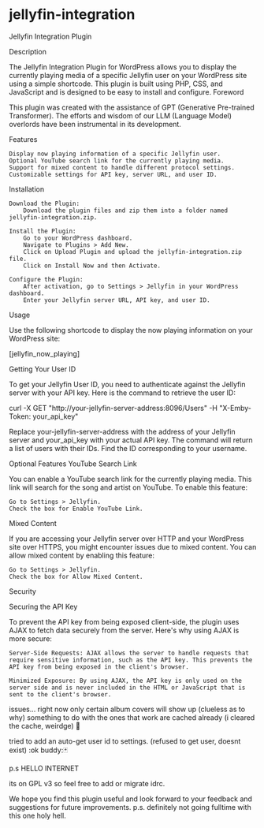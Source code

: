 # jellyfin-integration
Jellyfin Integration Plugin

Description

The Jellyfin Integration Plugin for WordPress allows you to display the currently playing media of a specific Jellyfin user on your WordPress site using a simple shortcode. This plugin is built using PHP, CSS, and JavaScript and is designed to be easy to install and configure.
Foreword

This plugin was created with the assistance of GPT (Generative Pre-trained Transformer). The efforts and wisdom of our LLM (Language Model) overlords have been instrumental in its development.

Features

    Display now playing information of a specific Jellyfin user.
    Optional YouTube search link for the currently playing media.
    Support for mixed content to handle different protocol settings.
    Customizable settings for API key, server URL, and user ID.

Installation

    Download the Plugin:
        Download the plugin files and zip them into a folder named jellyfin-integration.zip.

    Install the Plugin:
        Go to your WordPress dashboard.
        Navigate to Plugins > Add New.
        Click on Upload Plugin and upload the jellyfin-integration.zip file.
        Click on Install Now and then Activate.

    Configure the Plugin:
        After activation, go to Settings > Jellyfin in your WordPress dashboard.
        Enter your Jellyfin server URL, API key, and user ID.

Usage

Use the following shortcode to display the now playing information on your WordPress site:

[jellyfin_now_playing]

Getting Your User ID

To get your Jellyfin User ID, you need to authenticate against the Jellyfin server with your API key. Here is the command to retrieve the user ID:

curl -X GET "http://your-jellyfin-server-address:8096/Users" -H "X-Emby-Token: your_api_key"

Replace your-jellyfin-server-address with the address of your Jellyfin server and your_api_key with your actual API key. The command will return a list of users with their IDs. Find the ID corresponding to your username.

Optional Features
YouTube Search Link

You can enable a YouTube search link for the currently playing media. This link will search for the song and artist on YouTube. To enable this feature:

    Go to Settings > Jellyfin.
    Check the box for Enable YouTube Link.

Mixed Content

If you are accessing your Jellyfin server over HTTP and your WordPress site over HTTPS, you might encounter issues due to mixed content. You can allow mixed content by enabling this feature:

    Go to Settings > Jellyfin.
    Check the box for Allow Mixed Content.

Security

Securing the API Key

To prevent the API key from being exposed client-side, the plugin uses AJAX to fetch data securely from the server. Here's why using AJAX is more secure:

    Server-Side Requests: AJAX allows the server to handle requests that require sensitive information, such as the API key. This prevents the API key from being exposed in the client's browser.

    Minimized Exposure: By using AJAX, the API key is only used on the server side and is never included in the HTML or JavaScript that is sent to the client's browser.


issues...
right now only certain album covers will show up (clueless as to why) something to do with the ones that work are cached already (i cleared the cache, weirdge) 🧠

tried to add an auto-get user id to settings. (refused to get user, doesnt exist) :ok buddy:🃏

p.s HELLO INTERNET 

its on GPL v3 so feel free to add or migrate idrc. 


We hope you find this plugin useful and look forward to your feedback and suggestions for future improvements.
p.s. definitely not going fulltime with this one holy hell.
